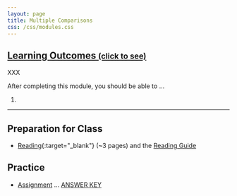 ```yaml
---
layout: page
title: Multiple Comparisons
css: /css/modules.css
---
```


<div class="panel-group-ILOs">
  <div class="panel panel-default">
    <div class="panel-heading">
      <h2 class="panel-title">
        <a data-toggle="collapse" href="#ILOs">Learning Outcomes <small>(click to see)</small></a>
      </h2>
    </div>
    <div id="ILOs" class="panel-collapse collapse">
      <div class="panel-body">
XXX
<p>After completing this module, you should be able to ...</p>

<ol>
  <li></li>
</ol>
      </div>
    </div>
  </div>
</div>

----

## Preparation for Class

* [Reading](http://derekogle.com/Book207/ANOVA1MultipleComparisons.html){:target="_blank"} (~3 pages) and the [Reading Guide](prep/ANOVA1MultipleComparisons)

## Practice

* [Assignment](ce/ANOVA1MultipleComparisons_CE1) ... [ANSWER KEY](cex/KEY_ANOVA1MultipleComparisons_CE)
